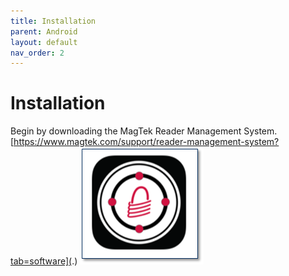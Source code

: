 ```yaml
---
title: Installation
parent: Android
layout: default
nav_order: 2
---
```


# Installation

Begin by downloading the MagTek Reader Management System.  
[https://www.magtek.com/support/reader-management-system?tab=software](.)
![](./images/RMSAPPLOGO.png)
